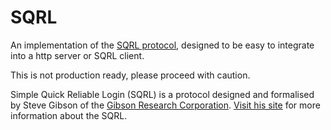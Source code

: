 # SQRL

An implementation of the [SQRL protocol](https://www.grc.com/sqrl/sqrl.htm), 
designed to be easy to integrate into a http server or SQRL client.

This is not production ready, please proceed with caution.

Simple Quick Reliable Login (SQRL) is a protocol designed and formalised by 
Steve Gibson of the [Gibson Research Corporation](https://www.grc.com). [Visit 
his site](https://www.grc.com/sqrl/sqrl.htm) for more information about the SQRL.